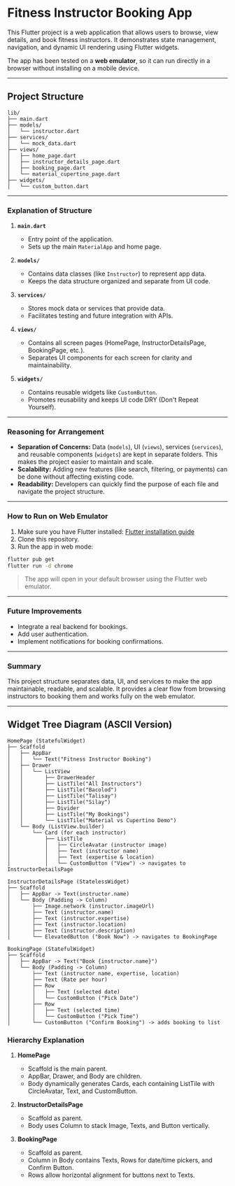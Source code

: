 # Fitness Instructor Booking App

This Flutter project is a web application that allows users to browse, view details, and book fitness instructors. It demonstrates state management, navigation, and dynamic UI rendering using Flutter widgets.

The app has been tested on a **web emulator**, so it can run directly in a browser without installing on a mobile device.

---

## Project Structure

```
lib/
├── main.dart
├── models/
│   └── instructor.dart
├── services/
│   └── mock_data.dart
├── views/
│   ├── home_page.dart
│   ├── instructor_details_page.dart
│   ├── booking_page.dart
│   └── material_cupertino_page.dart
├── widgets/
│   └── custom_button.dart
```

---

### **Explanation of Structure**

1. **`main.dart`**
   - Entry point of the application.
   - Sets up the main `MaterialApp` and home page.

2. **`models/`**
   - Contains data classes (like `Instructor`) to represent app data.
   - Keeps the data structure organized and separate from UI code.

3. **`services/`**
   - Stores mock data or services that provide data.
   - Facilitates testing and future integration with APIs.

4. **`views/`**
   - Contains all screen pages (HomePage, InstructorDetailsPage, BookingPage, etc.).
   - Separates UI components for each screen for clarity and maintainability.

5. **`widgets/`**
   - Contains reusable widgets like `CustomButton`.
   - Promotes reusability and keeps UI code DRY (Don't Repeat Yourself).

---

### **Reasoning for Arrangement**

- **Separation of Concerns:** Data (`models`), UI (`views`), services (`services`), and reusable components (`widgets`) are kept in separate folders. This makes the project easier to maintain and scale.  
- **Scalability:** Adding new features (like search, filtering, or payments) can be done without affecting existing code.  
- **Readability:** Developers can quickly find the purpose of each file and navigate the project structure.  

---

### **How to Run on Web Emulator**

1. Make sure you have Flutter installed: [Flutter installation guide](https://flutter.dev/docs/get-started/install)  
2. Clone this repository.  
3. Run the app in web mode:

```bash
flutter pub get
flutter run -d chrome
```

> The app will open in your default browser using the Flutter web emulator.

---

### **Future Improvements**

- Integrate a real backend for bookings.  
- Add user authentication.  
- Implement notifications for booking confirmations.  

---

### **Summary**

This project structure separates data, UI, and services to make the app maintainable, readable, and scalable. It provides a clear flow from browsing instructors to booking them and works fully on the web emulator.

---

## Widget Tree Diagram (ASCII Version)

```
HomePage (StatefulWidget)
├── Scaffold
│   ├── AppBar
│   │   └── Text("Fitness Instructor Booking")
│   ├── Drawer
│   │   └── ListView
│   │       ├── DrawerHeader
│   │       ├── ListTile("All Instructors")
│   │       ├── ListTile("Bacolod")
│   │       ├── ListTile("Talisay")
│   │       ├── ListTile("Silay")
│   │       ├── Divider
│   │       ├── ListTile("My Bookings")
│   │       └── ListTile("Material vs Cupertino Demo")
│   └── Body (ListView.builder)
│       └── Card (for each instructor)
│           ├── ListTile
│           │   ├── CircleAvatar (instructor image)
│           │   ├── Text (instructor name)
│           │   ├── Text (expertise & location)
│           │   └── CustomButton ("View") -> navigates to InstructorDetailsPage

InstructorDetailsPage (StatelessWidget)
├── Scaffold
│   ├── AppBar -> Text(instructor.name)
│   └── Body (Padding -> Column)
│       ├── Image.network (instructor.imageUrl)
│       ├── Text (instructor.name)
│       ├── Text (instructor.expertise)
│       ├── Text (instructor.location)
│       ├── Text (instructor.description)
│       └── ElevatedButton ("Book Now") -> navigates to BookingPage

BookingPage (StatefulWidget)
├── Scaffold
│   ├── AppBar -> Text("Book {instructor.name}")
│   └── Body (Padding -> Column)
│       ├── Text (instructor name, expertise, location)
│       ├── Text (Rate per hour)
│       ├── Row
│       │   ├── Text (selected date)
│       │   └── CustomButton ("Pick Date")
│       ├── Row
│       │   ├── Text (selected time)
│       │   └── CustomButton ("Pick Time")
│       └── CustomButton ("Confirm Booking") -> adds booking to list
```

### **Hierarchy Explanation**

1. **HomePage**
   - Scaffold is the main parent.
   - AppBar, Drawer, and Body are children.
   - Body dynamically generates Cards, each containing ListTile with CircleAvatar, Text, and CustomButton.

2. **InstructorDetailsPage**
   - Scaffold as parent.
   - Body uses Column to stack Image, Texts, and Button vertically.

3. **BookingPage**
   - Scaffold as parent.
   - Column in Body contains Texts, Rows for date/time pickers, and Confirm Button.
   - Rows allow horizontal alignment for buttons next to Texts.


